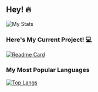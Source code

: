 ## Hey! 🔥

![My Stats](https://github-readme-stats.vercel.app/api?username=cycle00&show_icons=true&theme=cobalt)

### Here's My Current Project! 💻

[![Readme Card](https://github-readme-stats.vercel.app/api/pin/?username=cycle00&repo=OpenGLRaytracer)](https://github.com/cycle00/OpenGLRaytracer)

### My Most Popular Languages

[![Top Langs](https://github-readme-stats.vercel.app/api/top-langs/?username=cycle00&exclude_repo=candybox2clone)](https://github.com/cycle00)
